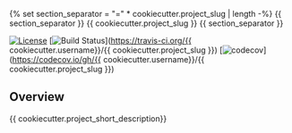 {% set section_separator = "=" * cookiecutter.project_slug | length -%}
{{ section_separator }}
{{ cookiecutter.project_slug }}
{{ section_separator }}

[![License](https://img.shields.io/badge/License-Apache%202.0-blue.svg)](https://opensource.org/licenses/Apache-2.0)
[![Build Status](https://travis-ci.org/kuwv/python-compendium.svg?branch=master)](https://travis-ci.org/{{ cookiecutter.username}}/{{ cookiecutter.project_slug }})
[![codecov](https://codecov.io/gh/kuwv/python-compendium/branch/master/graph/badge.svg)](https://codecov.io/gh/{{ cookiecutter.username}}/{{ cookiecutter.project_slug }})

## Overview

{{ cookiecutter.project_short_description}}
